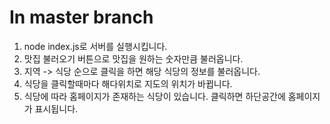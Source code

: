 # In master branch

1. node index.js로 서버를 실행시킵니다.
2. 맛집 불러오기 버튼으로 맛집을 원하는 숫자만큼 불러옵니다.
3. 지역 -> 식당 순으로 클릭을 하면 해당 식당의 정보를 불러옵니다.
4. 식당을 클릭할때마다 해다위치로 지도의 위치가 바뀝니다.
5. 식당에 따라 홈페이지가 존재하는 식당이 있습니다. 클릭하면 하단공간에 홈페이지가 표시됩니다.

